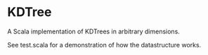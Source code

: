 # KDTree
A Scala implementation of KDTrees in arbitrary dimensions.

See test.scala for a demonstration of how the datastructure works.
